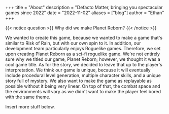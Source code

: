 +++
title = "About"
description = "Defacto Matter, bringing you spectacular games since 2022"
date = "2022-11-02"
aliases = ["blog"]
author = "Ethan"
+++

{{< notice question >}}
Why did we make Planet Reborn?
{{< /notice >}}

We wanted to create this game, because we wanted to make a game that's similar to Risk of Rain, but with our own spin to it.
In addition, our development team particularly enjoys Roguelike games.
Therefore, we set upon creating Planet Reborn as a sci-fi roguelike game.
We're not entirely sure why we titled our game, Planet Reborn; however, we thought it was a cool game title.
As for the story, we decided to leave that up to the player's interpretation.
We think our game is unique, because it will eventually include procedural level generation, multiple character skills, and a unique story full of mystery.
We also want to make the game as replayable as possible without it being very linear.
On top of that, the combat space and the environments will vary as we didn't want to make the player feel bored with the same theme.

Insert more stuff below.

